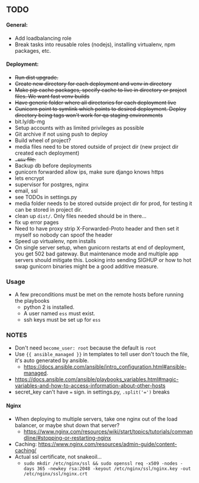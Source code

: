 ## TODO

#### General:
* Add loadbalancing role
* Break tasks into reusable roles (nodejs), installing virtualenv, npm packages, etc.

#### Deployment:
* ~~Run dist upgrade.~~
* ~~Create new directory for each deployment and venv in directory~~
* ~~Make pip cache packages, specify cache to live in directory or project files. We want fast venv builds~~
* ~~Have generic folder where all directories for each deployment live~~
* ~~Gunicorn point to symlink which points to desired deployment. Deploy directory being tags won't work for qa staging environments~~
* bit.ly/db-mg
* Setup accounts with as limited privileges as possible
* Git archive if not using push to deploy
* Build wheel of project?
* media files need to be stored outside of project dir (new project dir created each deployment)
* ~~`.env` file.~~
* Backup db before deployments
* gunicorn forwarded allow ips, make sure django knows https
* lets encrypt
* supervisor for postgres, nginx
* email, ssl
* see TODOs in settings.py
* media folder needs to be stored outside project dir for prod, for testing it can be stored in project dir.
* clean up `dist/`. Only files needed should be in there...
* fix up error pages
* Need to have proxy strip X-Forwarded-Proto header and then set it myself so nobody can spoof the header
* Speed up virtualenv, npm installs
* On single server setup, when gunicorn restarts at end of deployment, you get 502 bad gateway. But maintenance mode and multiple app servers should mitigate this. Looking into sending SIGHUP or how to hot swap gunicorn binaries might be a good additive measure.

### Usage
* A few preconditions must be met on the remote hosts before running the playbooks
    * python 2 is installed.
    * A user named `ess` must exist.
    * ssh keys must be set up for `ess`

### NOTES
* Don't need `become_user: root` because the default is `root`
* Use `{{ ansible_managed }}` in templates to tell user don't touch the file, it's auto generated by ansible.
    * https://docs.ansible.com/ansible/intro_configuration.html#ansible-managed.
* https://docs.ansible.com/ansible/playbooks_variables.html#magic-variables-and-how-to-access-information-about-other-hosts
* secret_key can't have `=` sign. in settings.py, `.split('=')` breaks

#### Nginx
* When deploying to multiple servers, take one nginx out of the load balancer, or maybe shut down that server?
    * https://www.nginx.com/resources/wiki/start/topics/tutorials/commandline/#stopping-or-restarting-nginx
* Caching: https://www.nginx.com/resources/admin-guide/content-caching/
* Actual ssl certificate, not snakeoil...
    * `sudo mkdir /etc/nginx/ssl && sudo openssl req -x509 -nodes -days 365 -newkey rsa:2048 -keyout /etc/nginx/ssl/nginx.key -out /etc/nginx/ssl/nginx.crt`
